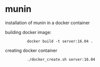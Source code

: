 # munin
installation of munin in a docker container



building docker image:

              docker build -t server:16.04 .


creating  docker container

              ./docker_create.sh server:16.04
